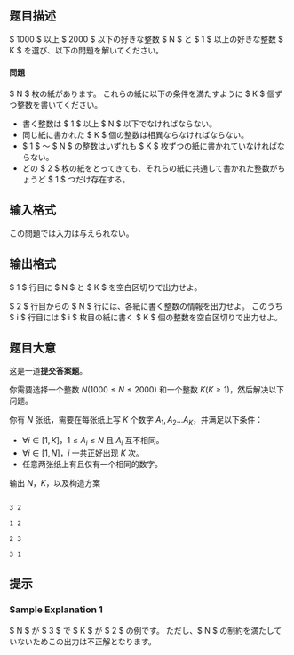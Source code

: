## 题目描述
[problemUrl]: https://atcoder.jp/contests/cf17-final/tasks/cf17_final_f

$ 1000 $ 以上 $ 2000 $ 以下の好きな整数 $ N $ と $ 1 $ 以上の好きな整数 $ K $ を選び、以下の問題を解いてください。

#### 問題

$ N $ 枚の紙があります。 これらの紙に以下の条件を満たすように $ K $ 個ずつ整数を書いてください。

- 書く整数は $ 1 $ 以上 $ N $ 以下でなければならない。
- 同じ紙に書かれた $ K $ 個の整数は相異ならなければならない。
- $ 1 $ 〜 $ N $ の整数はいずれも $ K $ 枚ずつの紙に書かれていなければならない。
- どの $ 2 $ 枚の紙をとってきても、それらの紙に共通して書かれた整数がちょうど $ 1 $ つだけ存在する。

## 输入格式
この問題では入力は与えられない。

## 输出格式
$ 1 $ 行目に $ N $ と $ K $ を空白区切りで出力せよ。

$ 2 $ 行目からの $ N $ 行には、各紙に書く整数の情報を出力せよ。 このうち $ i $ 行目には $ i $ 枚目の紙に書く $ K $ 個の整数を空白区切りで出力せよ。

## 题目大意
这是一道**提交答案题**。

你需要选择一个整数 $N(1000\leq N \leq2000)$ 和一个整数 $K(K\geq1)$，然后解决以下问题。

你有 $N$ 张纸，需要在每张纸上写 $K$ 个数字 $A_1,A_2 \dots A_K$，并满足以下条件：

- $\forall i \in [1,K]$，$1\leq A_i\leq N$ 且 $A_i$ 互不相同。
- $\forall i \in [1,N]$，$i$ 一共正好出现 $K$ 次。
- 任意两张纸上有且仅有一个相同的数字。

输出 $N$，$K$，以及构造方案

```input1

```

```output1
3 2
1 2
2 3
3 1
```

## 提示
### Sample Explanation 1

$ N $ が $ 3 $ で $ K $ が $ 2 $ の例です。 ただし、$ N $ の制約を満たしていないためこの出力は不正解となります。

